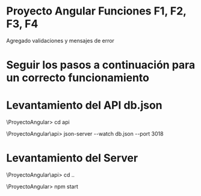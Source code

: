 # Proyecto Angular Funciones F1, F2, F3, F4

Agregado validaciones y mensajes de error

# Seguir los pasos a continuación para un correcto funcionamiento

# Levantamiento del API db.json

\ProyectoAngular> cd api

\ProyectoAngular\api> json-server --watch db.json --port 3018

# Levantamiento del Server

\ProyectoAngular\api> cd ..

\ProyectoAngular> npm start 





